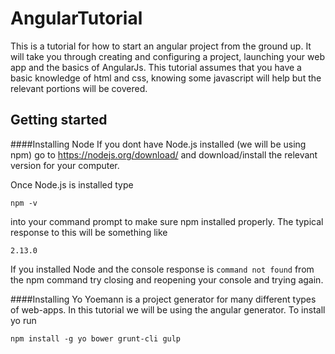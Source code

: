 # AngularTutorial
This is a tutorial for how to start an angular project from the ground up. It will take you through creating and configuring a project, launching your web app and the basics of AngularJs. This tutorial assumes that you have a basic knowledge of html and css, knowing some javascript will help but the relevant portions will be covered. 

## Getting started

####Installing Node
If you dont have Node.js installed (we will be using npm) go to https://nodejs.org/download/ and download/install the relevant version for your computer.

Once Node.js is installed type

``npm -v``


into your command prompt to make sure npm installed properly. The typical response to this will be something like

``2.13.0``

If you installed Node and the console response is ``command not found`` from the npm command try closing and reopening your console and trying again.

####Installing Yo
Yoemann is a project generator for many different types of web-apps. In this tutorial we will be using the angular generator. To install yo run

``npm install -g yo bower grunt-cli gulp``



